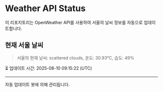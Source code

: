 
# Weather API Status

이 리포지토리는 OpenWeather API를 사용하여 서울의 날씨 정보를 자동으로 업데이트합니다.

## 현재 서울 날씨
> 서울의 현재 날씨: scattered clouds, 온도: 30.93°C, 습도: 49%

⏳ 업데이트 시간: 2025-08-10 09:15:22 (UTC)

---
자동 업데이트 봇에 의해 관리됩니다.
